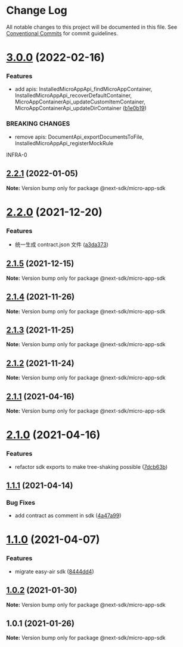 # Change Log

All notable changes to this project will be documented in this file.
See [Conventional Commits](https://conventionalcommits.org) for commit guidelines.

# [3.0.0](https://github.com/easyops-cn/next-providers/compare/@next-sdk/micro-app-sdk@2.2.1...@next-sdk/micro-app-sdk@3.0.0) (2022-02-16)

### Features

- add apis: InstalledMicroAppApi_findMicroAppContainer, InstalledMicroAppApi_recoverDefaultContainer, MicroAppContainerApi_updateCustomItemContainer, MicroAppContainerApi_updateDirContainer ([b1e0b19](https://github.com/easyops-cn/next-providers/commit/b1e0b19cf82f178045f966260860304b59e8bf33))

### BREAKING CHANGES

- remove apis: DocumentApi_exportDocumentsToFile, InstalledMicroAppApi_registerMockRule

INFRA-0

## [2.2.1](https://github.com/easyops-cn/next-providers/compare/@next-sdk/micro-app-sdk@2.2.0...@next-sdk/micro-app-sdk@2.2.1) (2022-01-05)

**Note:** Version bump only for package @next-sdk/micro-app-sdk

# [2.2.0](https://github.com/easyops-cn/next-providers/compare/@next-sdk/micro-app-sdk@2.1.5...@next-sdk/micro-app-sdk@2.2.0) (2021-12-20)

### Features

- 统一生成 contract.json 文件 ([a3da373](https://github.com/easyops-cn/next-providers/commit/a3da3737b40db2c347bc2fd3b2d23c9beb1673a7))

## [2.1.5](https://github.com/easyops-cn/next-providers/compare/@next-sdk/micro-app-sdk@2.1.4...@next-sdk/micro-app-sdk@2.1.5) (2021-12-15)

**Note:** Version bump only for package @next-sdk/micro-app-sdk

## [2.1.4](https://github.com/easyops-cn/next-providers/compare/@next-sdk/micro-app-sdk@2.1.3...@next-sdk/micro-app-sdk@2.1.4) (2021-11-26)

**Note:** Version bump only for package @next-sdk/micro-app-sdk

## [2.1.3](https://github.com/easyops-cn/next-providers/compare/@next-sdk/micro-app-sdk@2.1.2...@next-sdk/micro-app-sdk@2.1.3) (2021-11-25)

**Note:** Version bump only for package @next-sdk/micro-app-sdk

## [2.1.2](https://github.com/easyops-cn/next-providers/compare/@next-sdk/micro-app-sdk@2.1.1...@next-sdk/micro-app-sdk@2.1.2) (2021-11-24)

**Note:** Version bump only for package @next-sdk/micro-app-sdk

## [2.1.1](https://github.com/easyops-cn/next-providers/compare/@next-sdk/micro-app-sdk@2.1.0...@next-sdk/micro-app-sdk@2.1.1) (2021-04-16)

**Note:** Version bump only for package @next-sdk/micro-app-sdk

# [2.1.0](https://github.com/easyops-cn/next-providers/compare/@next-sdk/micro-app-sdk@1.1.1...@next-sdk/micro-app-sdk@2.1.0) (2021-04-16)

### Features

- refactor sdk exports to make tree-shaking possible ([7dcb63b](https://github.com/easyops-cn/next-providers/commit/7dcb63bad6a7e6357c1c14ce9cf3ff9152c0c632))

## [1.1.1](https://github.com/easyops-cn/next-providers/compare/@next-sdk/micro-app-sdk@1.1.0...@next-sdk/micro-app-sdk@1.1.1) (2021-04-14)

### Bug Fixes

- add contract as comment in sdk ([4a47a99](https://github.com/easyops-cn/next-providers/commit/4a47a99b3ed7f3a366ba64121b71d9f27d07148d))

# [1.1.0](https://github.com/easyops-cn/next-providers/compare/@next-sdk/micro-app-sdk@1.0.2...@next-sdk/micro-app-sdk@1.1.0) (2021-04-07)

### Features

- migrate easy-air sdk ([8444dd4](https://github.com/easyops-cn/next-providers/commit/8444dd49781a24e06d34d1b2581299030978e1c9))

## [1.0.2](https://github.com/easyops-cn/next-providers/compare/@next-sdk/micro-app-sdk@1.0.1...@next-sdk/micro-app-sdk@1.0.2) (2021-01-30)

**Note:** Version bump only for package @next-sdk/micro-app-sdk

## 1.0.1 (2021-01-26)

**Note:** Version bump only for package @next-sdk/micro-app-sdk
